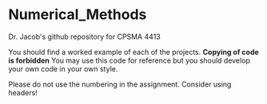 # Numerical_Methods
Dr. Jacob's github repository for CPSMA 4413

You should find a worked example of each of the projects.  **Copying of code is forbidden** You may use this code for reference but you should develop your own code in your own style.

Please do not use the numbering in the assignment.  Consider using headers!
